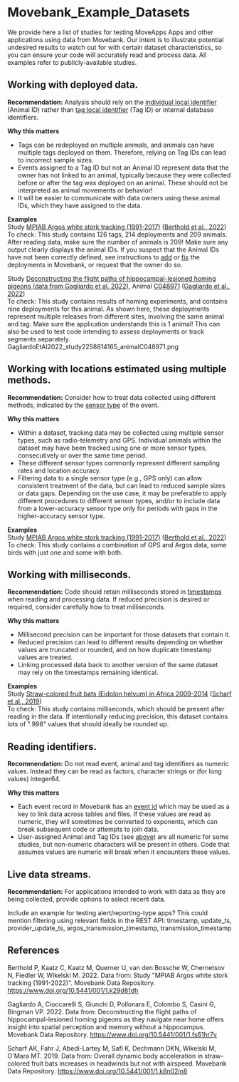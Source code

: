 # Movebank_Example_Datasets

We provide here a list of studies for testing MoveApps Apps and other applications using data from Movebank. Our intent is to illustrate potential undesired results to watch out for with certain dataset characteristics, so you can ensure your code will accurately read and process data. All examples refer to publicly-available studies.

## Working with deployed data.
**Recommendation:** Analysis should rely on the [individual local identifier](http://vocab.nerc.ac.uk/collection/MVB/current/MVB000016/) (Animal ID) rather than [tag local identifier](http://vocab.nerc.ac.uk/collection/MVB/current/MVB000181/) (Tag ID) or internal database identifiers.

**Why this matters**  
* Tags can be redeployed on multiple animals, and animals can have multiple tags deployed on them. Therefore, relying on Tag IDs can lead to incorrect sample sizes. 
* Events assigned to a Tag ID but not an Animal ID represent data that the owner has not linked to an animal, typically because they were collected before or after the tag was deployed on an animal. These should not be interpreted as animal movements or behavior!
* It will be easier to communicate with data owners using these animal IDs, which they have assigned to the data.

**Examples**  
Study [MPIAB Argos white stork tracking (1991-2017)](https://www.movebank.org/cms/webapp?gwt_fragment=page=studies,path=study7431347) ([Berthold et al., 2022](https://www.doi.org/10.5441/001/1.k29d81dh))  
To check: This study contains 126 tags, 214 deployments and 209 animals. After reading data, make sure the number of animals is 209! Make sure any output clearly displays the animal IDs. If you suspect that the Animal IDs have not been correctly defined, see instructions to [add](https://www.movebank.org/cms/movebank-content/upload-qc#add_deployments) or [fix](https://www.movebank.org/cms/movebank-content/upload-qc#fix_incorrect_deployments) the deployments in Movebank, or request that the owner do so.

Study [Deconstructing the flight paths of hippocampal-lesioned homing pigeons (data from Gagliardo et al. 2022)](https://www.movebank.org/cms/webapp?gwt_fragment=page%3Dstudies%2Cpath%3Dstudy2258814165), Animal [C048971](https://www.movebank.org/cms/webapp?gwt_fragment=page=studies,path=study2258814165+individual2258906357) ([Gagliardo et al., 2022](https://www.doi.org/10.5441/001/1.fs61hr7v))  
To check: This study contains results of homing experiments, and contains nine deployments for this animal. As shown here, these deployments represent multiple releases from different sites, involving the same animal and tag. Make sure the application understands this is 1 animal! This can also be used to test code intending to assess deployments or track segments separately.
GagliardoEtAl2022_study2258814165_animalC048971.png

## Working with locations estimated using multiple methods.
**Recommendation:** Consider how to treat data collected using different methods, indicated by the [sensor type](http://vocab.nerc.ac.uk/collection/MVB/current/MVB000170/) of the event.  

**Why this matters**  
* Within a dataset, tracking data may be collected using multiple sensor types, such as radio-telemetry and GPS. Individual animals within the dataset may have been tracked using one or more sensor types, consecutively or over the same time period.  
* These different sensor types commonly represent different sampling rates and location accuracy.  
* Filtering data to a single sensor type (e.g., GPS only) can allow consistent treatment of the data, but can lead to reduced sample sizes or data gaps. Depending on the use case, it may be preferable to apply different procedures to different sensor types, and/or to include data from a lower-accuracy sensor type only for periods with gaps in the higher-accuracy sensor type.

**Examples**  
Study [MPIAB Argos white stork tracking (1991-2017)](https://www.movebank.org/cms/webapp?gwt_fragment=page=studies,path=study7431347) ([Berthold et al., 2022](https://www.doi.org/10.5441/001/1.k29d81dh))  
To check: This study contains a combination of GPS and Argos data, some birds with just one and some with both.

## Working with milliseconds.
**Recommendation:** Code should retain milliseconds stored in [timestamps](http://vocab.nerc.ac.uk/collection/MVB/current/MVB000200/) when reading and processing data. If reduced precision is desired or required, consider carefully how to treat milliseconds.

**Why this matters**  
* Millisecond precision can be important for those datasets that contain it.
* Reduced precision can lead to different results depending on whether values are truncated or rounded, and on how duplicate timestamp values are treated.
* Linking processed data back to another version of the same dataset may rely on the timestamps remaining identical. 

**Examples**  
Study [Straw-colored fruit bats (Eidolon helvum) in Africa 2009-2014](https://www.movebank.org/cms/webapp?gwt_fragment=page=studies,path=study404939825) ([Scharf et al., 2019](https://www.movebank.org/cms/webapp?gwt_fragment=page=studies,path=study404939825))  
To check: This study contains milliseconds, which should be present after reading in the data. If intentionally reducing precision, this dataset contains lots of ".998" values that should ideally be rounded up.

## Reading identifiers.
**Recommendation:** Do not read event, animal and tag identifiers as numeric values. Instead they can be read as factors, character strings or (for long values) integer64.  

**Why this matters**  
* Each event record in Movebank has an [event id](http://vocab.nerc.ac.uk/collection/MVB/current/MVB000103/) which may be used as a key to link data across tables and files. If these values are read as numeric, they will sometimes be converted to exponents, which can break subsequent code or attempts to join data.  
* User-assigned Animal and Tag IDs (see [above](#working-with-deployed-data)) are all numeric for some studies, but non-numeric characters will be present in others. Code that assumes values are numeric will break when it encounters these values.  

## Live data streams.
**Recommendation:** For applications intended to work with data as they are being collected, provide options to select recent data.  

Include an example for testing alert/reporting-type apps? This could mention filtering using relevant fields in the REST API: timestamp, update_ts, provider_update_ts, argos_transmission_timestamp, transmission_timestamp

## References
Berthold P, Kaatz C, Kaatz M, Querner U, van den Bossche W, Chernetsov N, Fiedler W, Wikelski M. 2022. Data from: Study "MPIAB Argos white stork tracking (1991-2022)". Movebank Data Repository. https://www.doi.org/10.5441/001/1.k29d81dh

Gagliardo A, Cioccarelli S, Giunchi D, Pollonara E, Colombo S, Casini G, Bingman VP. 2022. Data from: Deconstructing the flight paths of hippocampal-lesioned homing pigeons as they navigate near home offers insight into spatial perception and memory without a hippocampus. Movebank Data Repository. https://www.doi.org/10.5441/001/1.fs61hr7v

Scharf AK, Fahr J, Abedi-Lartey M, Safi K, Dechmann DKN, Wikelski M, O'Mara MT. 2019. Data from: Overall dynamic body acceleration in straw-colored fruit bats increases in headwinds but not with airspeed. Movebank Data Repository. https://www.doi.org/10.5441/001/1.k8n02jn8